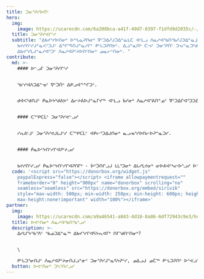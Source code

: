 ```yaml
---
title: ᑐᓂᕐᕈᓯᐅᑏᑦ
hero:
  img:
    image: https://ucarecdn.com/6a208bca-a41f-49d7-8397-f1dfd9d2035c/-/crop/6000x3711/0,289/-/preview/donate_hero.jpg
  title: ᑐᓂᕐᕈᓯᕙᒋᑦᓯ
  subtitle: "ᐃᑲᔪᕐᓯᐅᑎᓂᒃ ᐅᖓᓇᕈᑎᓂᒃ ᐁᑦᑐᐃᓲᒍᑐᐃᓐᓇᒪᑕ ᐊᒻᒪᓗ ᐱᓇᓱᐊᖃᑎᖃᓲᒍᑐᐃᓐᓇᒧᑦ ᑎᒥᓂᒃ
    ᑲᔪᓯᑎᑦᓯᒍᓐᓇᐸᑦᑐᒍᑦ ᐃᖏᕐᕋᑎᒍᓐᓇᓱᒋᑦ ᑭᒡᒐᑐᕈᑎᕗᑦ. ᐃᓘᓐᓇᑎᒃ ᑖᓓᑦ ᑐᓂᕐᕈᑏᑦ ᑐᕃᓐᓇᑐᒃᑯᑦ
    ᐃᑲᔪᕐᓯᒪᒍᓐᓇᓯᐊᕐᑐᑦ ᐱᓇᓱᐊᕈᑦᔨᐅᑎᑦᑎᓂᒃ ᓄᓇᓕᑦᑎᓂᒃ. "
contribute:
  md: >-
    #### ᐅᓪᓗᒥ ᑐᓂᕐᕈᓯᒋᑦᓯ


    ᖃᑦᓯᐊᐱᑐᐃᓐᓀᑦ ᐁᑦᑑᑏᑦ ᐃᑭᓗᐊᖕᖏᑐᑦ. 


    ᑯᐊᐸᒃᑯᑎᒍᑦ ᑮᓇᐅᔭᒃᑯᕕᕗᑦ ᐃᓕᔨᕕᐅᒍᓐᓇᒥᔪᖅ ᐊᒻᒪᓗ ᑳᓯᓂᒃ ᐱᓇᓱᐊᕐᕕᑎᓐᓄᑦ ᐁᑦᑐᐃᒋᐊᕐᑐᑐᐃᓐᓇᓗᓯ.


    #### ᑕᕐᕿᑕᒫᑦ ᑐᓂᕐᕈᓯᕙᓪᓗᓯ


    ᓯᕆᕕᒻᒧᑦ ᑐᓂᕐᕈᓯᕙᒍᒪᒍᑦᓯ ᑕᕐᕿᑕᒫᑦ ᐊᑭᓕᕐᑐᐃᒍᑎᓂᒃ ᓇᓗᓀᕐᓯᐅᑎᓕᐅᕈᓐᓇᑐᓯ. 


    #### ᑮᓇᐅᑦᔭᑎᑦᓯᒋᐊᕈᑦᔨᓗᓯ


    ᑲᔪᓯᑎᑦᓯᓗᓯ ᑮᓇᐅᑦᔭᑎᑦᓯᒋᐊᕈᑎᒥᒃ - ᐆᑦᑑᑎᒋᓗᒍ ᒪᒪᕐᑐᓂᒃ ᐃᒐᓯᒪᔪᓂᒃ ᓂᐅᕕᐊᑦᓴᓕᐅᕐᓗᓯ ᐅᕝᕙᓘᓐᓃᑦ ᐊᓕᐊᓇᕐᑐᓂᒃ ᐱᖕᖑᐊᑎᑦᓯᓗᓯ? ᐃᓱᒪᑦᓴᓯᐅᕈᑎᒋᓗᒋᑦ ᑮᓇᐅᑦᔭᓚᕿᐅᑏᑦ ᐃᑲᔪᕐᓯᐅᑎᒋᓚᖓᓗᒋᑦ ᓯᕆᕕᐅᑉ ᐱᓇᓱᐊᕐᑕᖏᓐᓄᑦ ᑲᔪᓯᔪᓄᑦ. ᐊᓕᐊᒐᔭᕐᑐᒍᑦ ᑌᒣᑦᑐᓂᒃ ᑲᔪᓯᑎᑦᓯᓕᕈᕕᑦ ᐃᑲᔪᕐᓯᒪᒋᐊᒥᒃ.
  code: '<script src="https://donorbox.org/widget.js"
    paypalExpress="false"></script> <iframe allowpaymentrequest=""
    frameborder="0" height="900px" name="donorbox" scrolling="no"
    seamless="seamless" src="https://donorbox.org/embed/sirivik"
    style="max-width: 500px; min-width: 250px; min-height: 600px; height: 100%;
    max-height:none!important" width="100%"></iframe>'
partner:
  img:
    image: https://ucarecdn.com/a9a46541-a843-4d18-8a86-6df72943c9e3/home_newproject_hubd752fbce31fc073c9262d2738807c9e_1162298_1200x800_fill_q75_box_smart1.jpg
  title: ᐅᕙᑦᑎᓂᒃ ᐱᓇᓱᐊᖃᑎᖃᕐᓗᓯ
  description: >-
    ᐃᓱᒪᒋᔭᖃᕐᐱᑦ ᖃᓄᑐᐃᓐᓇᖅ ᐃᑲᔪᕐᓯᒋᐊᕋᔭᕆᐊᒥᒃ ᑎᒥᖁᑎᑦᑎᓂᒃ?


    \

    ᑭᒡᒐᑐᕐᓂᑎᒍᑦ ᐱᓇᓱᐊᕈᑦᔨᓂᑎᒍᓘᓐᓃᑦ ᑐᓂᕐᕈᓯᒍᓐᓇᕋᔭᕈᑦᓯ, ᓄᐃᓗᒍ ᓄᑖᖅ ᑭᒡᒐᑐᕈᑎᒃ ᐅᕝᕙᓘᓐᓃᑦ ᓄᑖᒥᒃ ᑲᔪᓯᑎᑦᓯᓂᖃᕈᒪᒍᑦᓯ ᑐᓴᕈᒪᑦᓯᐊᑐᒍᑦ! ᑲᔪᓯᑎᑦᓯᓯᐊᕈᒪᓪᓚᕆᑦᑐᒍᑦ ᓄᑖᓂᒃ ᐱᔭᑦᓴᑖᑦᓯᐊᓲᒥᒃ ᑎᒥᒥᒃ ᐊᒻᒪᓗ ᐅᒃᑯᐃᖔᕐᕕᖃᑦᓯᐊᓱᑕ ᓄᑖᓂᒃ ᓄᐃᑎᕆᓚᕿᒍᓐᓇᑐᓂᒃ ᐃᑲᔪᕐᑎᑖᑦᓯᐊᐸᒍᒪᒐᑦᑕ.
  button: ᐅᕙᑦᑎᓂᒃ ᑐᓴᕐᑎᓯᓗᓯ
---
```

